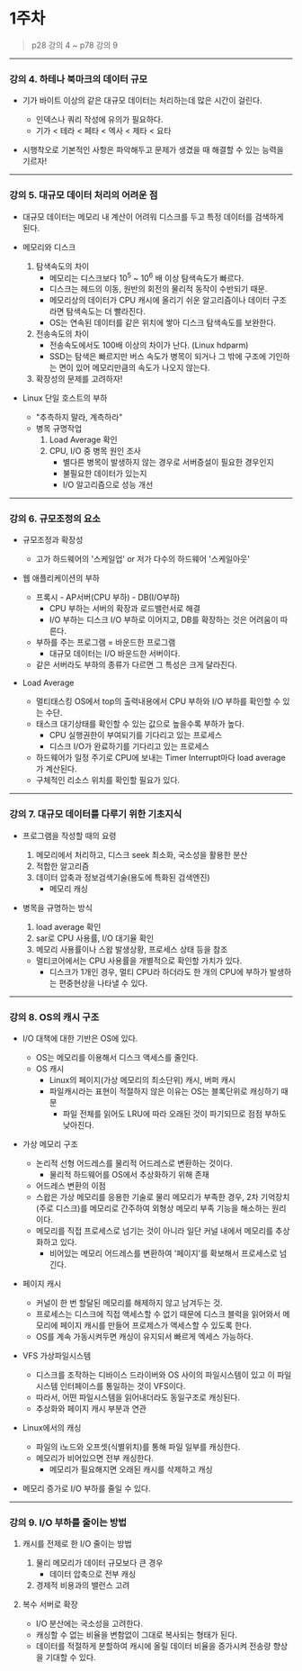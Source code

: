 # 1주차
> p28 강의 4 ~ p78 강의 9

---
### 강의 4. 하테나 북마크의 데이터 규모
+ 기가 바이트 이상의 같은 대규모 데이터는 처리하는데 많은 시간이 걸린다.
  + 인덱스나 쿼리 작성에 유의가 필요하다.
  + 기가 < 테라 < 페타 < 엑사 < 제타 < 요타


+ 시행착오로 기본적인 사항은 파악해두고 문제가 생겼을 때 해결할 수 있는 능력을 기르자!

---
### 강의 5. 대규모 데이터 처리의 어려운 점
+ 대규모 데이터는 메모리 내 계산이 어려워 디스크를 두고 특정 데이터를 검색하게 된다.


+ 메모리와 디스크
    1. 탐색속도의 차이 
        + 메모리는 디스크보다 10<sup>5</sup> ~ 10<sup>6</sup> 배 이상 탐색속도가 빠르다.
        + 디스크는 헤드의 이동, 원반의 회전의 물리적 동작이 수반되기 때문.
        + 메모리상의 데이터가 CPU 캐시에 올리기 쉬운 알고리즘이나 데이터 구조라면 탐색속도는 더 빨라진다.
        + OS는 연속된 데이터를 같은 위치에 쌓아 디스크 탐색속도를 보완한다.
    2. 전송속도의 차이 
        + 전송속도에서도 100배 이상의 차이가 난다. (Linux hdparm)
        + SSD는 탐색은 빠르지만 버스 속도가 병목이 되거나 그 밖에 구조에 기인하는 면이 있어 메모리만큼의 속도가 나오지 않는다.
    3. 확장성의 문제를 고려하자!
    

+ Linux 단일 호스트의 부하
    + "추측하지 말라, 계측하라"
    + 병목 규명작업
        1. Load Average 확인
        2. CPU, I/O 중 병목 원인 조사
            + 별다른 병목이 발생하지 않는 경우로 서버증설이 필요한 경우인지
            + 불필요한 데이터가 있는지
            + I/O 알고리즘으로 성능 개선
    
---
### 강의 6. 규모조정의 요소
+ 규모조정과 확장성
    + 고가 하드웨어의 '스케일업' or 저가 다수의 하드웨어 '스케일아웃'

  
+ 웹 애플리케이션의 부하
    + 프록시 - AP서버(CPU 부하) - DB(I/O부하)
        + CPU 부하는 서버의 확장과 로드밸런서로 해결
        + I/O 부하는 디스크 I/O 부하로 이어지고, DB를 확장하는 것은 어려움이 따른다.
    + 부하를 주는 프로그램 = 바운드한 프로그램
        + 대규모 데이터는 I/O 바운드한 서버이다.
    + 같은 서버라도 부하의 종류가 다르면 그 특성은 크게 달라진다.
 

+ Load Average   
    + 멀티태스킹 OS에서 top의 출력내용에서 CPU 부하와 I/O 부하를 확인할 수 있는 수단.
    + 태스크 대기상태를 확인할 수 있는 값으로 높을수록 부하가 높다.
      + CPU 실행권한이 부여되기를 기다리고 있는 프로세스
      + 디스크 I/O가 완료하기를 기다리고 있는 프로세스
    + 하드웨어가 일정 주기로 CPU에 보내는 Timer Interrupt마다 load average가 계산된다.
    + 구체적인 리소스 위치를 확인할 필요가 있다.

---
### 강의 7. 대규모 데이터를 다루기 위한 기초지식
+ 프로그램을 작성할 때의 요령
    1. 메모리에서 처리하고, 디스크 seek 최소화, 국소성을 활용한 분산
    2. 적합한 알고리즘
    3. 데이터 압축과 정보검색기술(용도에 특화된 검색엔진)
        + 메모리 캐싱
    

+ 병목을 규명하는 방식
    1. load average 확인
    2. sar로 CPU 사용률, I/O 대기율 확인
    3. 메모리 사용률이나 스왑 발생상황, 프로세스 상태 등을 참조
    + 멀티코어에서는 CPU 사용률을 개별적으로 확인할 가치가 있다. 
        + 디스크가 1개인 경우, 멀티 CPU라 하더라도 한 개의 CPU에 부하가 발생하는 편중현상을 나타낼 수 있다.


---
### 강의 8. OS의 캐시 구조
+ I/O 대책에 대한 기반은 OS에 있다.
    + OS는 메모리를 이용해서 디스크 액세스를 줄인다.
    + OS 캐시
        + Linux의 페이지(가상 메모리의 최소단위) 캐시, 버퍼 캐시
        + 파일캐시라는 표현이 적절하지 않은 이유는 OS는 블록단위로 캐싱하기 때문
            + 파일 전체를 읽어도 LRU에 따라 오래된 것이 파기되므로 점점 부하도 낮아진다.
    
+ 가상 메모리 구조
    + 논리적 선형 어드레스를 물리적 어드레스로 변환하는 것이다.
      + 물리적 하드웨어를 OS에서 추상화하기 위해 존재
    + 어드레스 변환의 이점
    + 스왑은 가상 메모리를 응용한 기술로 물리 메모리가 부족한 경우, 2차 기억장치(주로 디스크)를 메모리로 간주하여 외형상 메모리 부족 기능을 해소하는 원리이다.
    + 메모리를 직접 프로세스로 넘기는 것이 아니라 일단 커널 내에서 메모리를 추상화하고 있다.
        + 비어있는 메모리 어드레스를 변환하여 '페이지'를 확보해서 프로세스로 넘긴다.


+ 페이지 캐시
    + 커널이 한 번 할달된 메모리를 해제하지 않고 남겨두는 것.
    + 프로세스는 디스크에 직접 액세스할 수 없기 때문에 디스크 블럭을 읽어와서 메모리에 페이지 캐시를 만들어 프로제스가 액세스할 수 있도록 한다.
    + OS를 계속 가동시켜두면 캐싱이 유지되서 빠르게 엑세스 가능하다.
    

+ VFS 가상파일시스템
    + 디스크를 조작하는 디바이스 드라이버와 OS 사이의 파일시스템이 있고 이 파일시스템 인터페이스를 통일하는 것이 VFS이다.
    + 따라서, 어떤 파일시스템을 읽어내더라도 동일구조로 캐싱된다.
    + 추상화와 페이지 캐시 부분과 연관
    

+ Linux에서의 캐싱
    + 파일의 i노드와 오프셋(식별위치)를 통해 파일 일부를 캐싱한다.
    + 메모리가 비어있으면 전부 캐싱한다. 
        + 메모리가 필요해지면 오래된 캐시를 삭제하고 캐싱
    

+ 메모리 증가로 I/O 부하를 줄일 수 있다.


---
### 강의 9. I/O 부하를 줄이는 방법
1. 캐시를 전제로 한 I/O 줄이는 방법
    1. 물리 메모리가 데이터 규모보다 큰 경우
        + 데이터 압축으로 전부 캐싱
    2. 경제적 비용과의 밸런스 고려
  
  
2. 복수 서버로 확장
    + I/O 분산에는 국소성을 고려한다.
    + 캐싱할 수 없는 비율을 변함없이 그대로 복사되는 형태가 된다.
    + 데이터를 적절하게 분할하여 캐시에 올릴 데이터 비율을 증가시켜 전송량 향상을 기대할 수 있다.
    

    

    
    